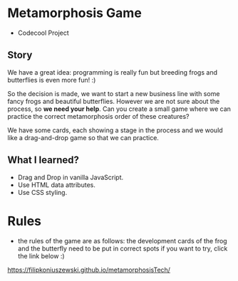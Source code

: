 # Metamorphosis Game

- Codecool Project

## Story

We have a great idea: programming is really fun but breeding frogs and butterflies is even more fun! :)

So the decision is made, we want to start a new business line with some fancy frogs and beautiful butterflies. However we are not sure about the process, so **we need your help**. Can you create a small game where we can practice the correct metamorphosis order of these creatures?

We have some cards, each showing a stage in the process and we would like a drag-and-drop game so that we can practice.

## What I learned?

- Drag and Drop in vanilla JavaScript.
- Use HTML data attributes.
- Use CSS styling.

# Rules

- the rules of the game are as follows: the development cards of the frog and the butterfly need to be put in correct spots
if you want to try, click the link below :)

https://filipkoniuszewski.github.io/metamorphosisTech/
